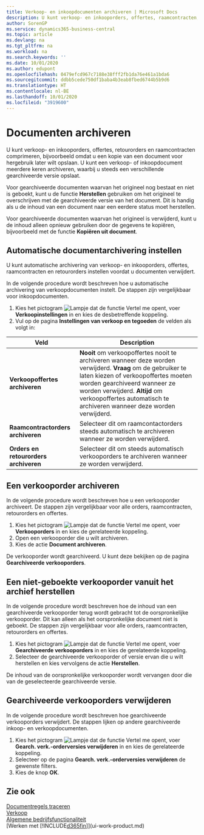 ```yaml
---
title: Verkoop- en inkoopdocumenten archiveren | Microsoft Docs
description: U kunt verkoop- en inkooporders, offertes, raamcontracten, retourorders en raamcontracten archiveren en u kunt het gearchiveerde document gebruiken om het document waaruit het is gearchiveerd, opnieuw te maken.
author: SorenGP
ms.service: dynamics365-business-central
ms.topic: article
ms.devlang: na
ms.tgt_pltfrm: na
ms.workload: na
ms.search.keywords: ''
ms.date: 10/01/2020
ms.author: edupont
ms.openlocfilehash: 0479efcd967c7188e38fff2fb1da76e461a1bda6
ms.sourcegitcommit: ddbb5cede750df1baba4b3eab8fbed6744b5b9d6
ms.translationtype: HT
ms.contentlocale: nl-BE
ms.lasthandoff: 10/01/2020
ms.locfileid: "3919600"
---
```

# <a name="archive-documents"></a>Documenten archiveren
U kunt verkoop- en inkooporders, offertes, retourorders en raamcontracten comprimeren, bijvoorbeeld omdat u een kopie van een document voor hergebruik later wilt opslaan. U kunt een verkoop- of inkoopdocument meerdere keren archiveren, waarbij u steeds een verschillende gearchiveerde versie opslaat.

Voor gearchiveerde documenten waarvan het origineel nog bestaat en niet is geboekt, kunt u de functie **Herstellen** gebruiken om het origineel te overschrijven met de gearchiveerde versie van het document. Dit is handig als u de inhoud van een document naar een eerdere status moet herstellen.

Voor gearchiveerde documenten waarvan het origineel is verwijderd, kunt u de inhoud alleen opnieuw gebruiken door de gegevens te kopiëren, bijvoorbeeld met de functie **Kopiëren uit document**.   

## <a name="to-set-up-automatic-document-archiving"></a>Automatische documentarchivering instellen  
U kunt automatische archivering van verkoop- en inkooporders, offertes, raamcontracten en retourorders instellen voordat u documenten verwijdert.

In de volgende procedure wordt beschreven hoe u automatische archivering van verkoopdocumenten instelt. De stappen zijn vergelijkbaar voor inkoopdocumenten.
1.  Kies het pictogram ![Lampje dat de functie Vertel me opent](media/ui-search/search_small.png "Vertel me wat u wilt doen"), voer **Verkoopinstellingen** in en kies de desbetreffende koppeling.
2. Vul op de pagina **Instellingen van verkoop en tegoeden** de velden als volgt in:

|Veld|Description|
|-----|-----------|
|**Verkoopoffertes archiveren**|**Nooit** om verkoopoffertes nooit te archiveren wanneer deze worden verwijderd. **Vraag** om de gebruiker te laten kiezen of verkoopoffertes moeten worden gearchiveerd wanneer ze worden verwijderd. **Altijd** om verkoopoffertes automatisch te archiveren wanneer deze worden verwijderd.|
|**Raamcontractorders archiveren**|Selecteer dit om raamcontactorders steeds automatisch te archiveren wanneer ze worden verwijderd.|
|**Orders en retourorders archiveren**|Selecteer dit om steeds automatisch verkooporders te archiveren wanneer ze worden verwijderd.|

## <a name="to-archive-a-sales-order"></a>Een verkooporder archiveren
In de volgende procedure wordt beschreven hoe u een verkooporder archiveert. De stappen zijn vergelijkbaar voor alle orders, raamcontracten, retourorders en offertes.

1.  Kies het pictogram ![Lampje dat de functie Vertel me opent](media/ui-search/search_small.png "Vertel me wat u wilt doen"), voer **Verkooporders** in en kies de gerelateerde koppeling.  
2.  Open een verkooporder die u wilt archiveren.  
3.  Kies de actie **Document archiveren**.

De verkooporder wordt gearchiveerd. U kunt deze bekijken op de pagina **Gearchiveerde verkooporders**.

## <a name="to-restore-a-non-posted-sales-order-from-the-archive"></a>Een niet-geboekte verkooporder vanuit het archief herstellen
In de volgende procedure wordt beschreven hoe de inhoud van een gearchiveerde verkooporder terug wordt gebracht tot de oorspronkelijke verkooporder. Dit kan alleen als het oorspronkelijke document niet is geboekt. De stappen zijn vergelijkbaar voor alle orders, raamcontracten, retourorders en offertes.

1. Kies het pictogram ![Lampje dat de functie Vertel me opent](media/ui-search/search_small.png "Vertel me wat u wilt doen"), voer **Gearchiveerde verkooporders** in en kies de gerelateerde koppeling.
2. Selecteer de gearchiveerde verkooporder of versie ervan die u wilt herstellen en kies vervolgens de actie **Herstellen**.  

De inhoud van de oorspronkelijke verkooporder wordt vervangen door die van de geselecteerde gearchiveerde versie.

## <a name="to-delete-archived-sales-orders"></a>Gearchiveerde verkooporders verwijderen
In de volgende procedure wordt beschreven hoe gearchiveerde verkooporders verwijdert. De stappen lijken op andere gearchiveerde inkoop- en verkoopdocumenten.

1.  Kies het pictogram ![Lampje dat de functie Vertel me opent](media/ui-search/search_small.png "Vertel me wat u wilt doen"), voer **Gearch. verk.-orderversies verwijderen** in en kies de gerelateerde koppeling.  
2.  Selecteer op de pagina **Gearch. verk.-orderversies verwijderen** de gewenste filters.  
3.  Kies de knop **OK**.

## <a name="see-also"></a>Zie ook
[Documentregels traceren](across-how-to-track-document-lines.md)  
[Verkoop](sales-manage-sales.md)  
[Algemene bedrijfsfunctionaliteit](ui-across-business-areas.md)  
[Werken met [!INCLUDE[d365fin](includes/d365fin_md.md)]](ui-work-product.md)
